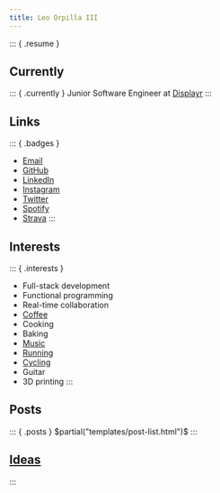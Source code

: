 ```yaml
---
title: Leo Orpilla III
---
```

::: { .resume }
## Currently
::: { .currently }
Junior Software Engineer at [Displayr][displayr]
::: 
## Links 
::: { .badges }
- [Email][email]
- [GitHub][github]
- [LinkedIn][linkedin]
- [Instagram][instagram]
- [Twitter][twitter]
- [Spotify][spotify]
- [Strava][strava]
:::

## Interests
::: { .interests }
- Full-stack development
- Functional programming
- Real-time collaboration
- [Coffee][coffee]
- Cooking
- Baking
- [Music][spotify]
- [Running][strava]
- [Cycling][strava]
- Guitar
- 3D printing
:::


## Posts
::: { .posts }
$partial("templates/post-list.html")$
:::

## [Ideas][ideas]
:::


[email]: mailto:dev@ldgrp.me
[uq]: https://uq.edu.au/
[recipes]: #recipes
[pizza]: #pizza
[music]: #music
[github]: https://github.com/ldgrp
[linkedin]: https://linkedin.com/in/ldgrp
[coffee]: /recipes/coffee.html
[twitter]: https://twitter.com/_ldgrp
[instagram]: https://www.instagram.com/leoorpillaiii/
[spotify]: https://open.spotify.com/user/lorpilla3
[strava]: https://www.strava.com/athletes/97171311
[displayr]: https://displayr.com/
[ideas]: ideas.html